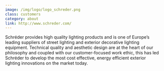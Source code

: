 ```yaml
---
image: /img/logo/logo_schreder.png
class: customers
category: about
link: http://www.schreder.com/
---
```


Schréder provides high quality lighting products and is one of Europe’s leading suppliers of street lighting and exterior decorative lighting equipment. Technical quality and aesthetic design are at the heart of our philosophy and coupled with our customer-focused work ethic, this has led Schréder to develop the most cost effective, energy efficient exterior lighting innovations on the market today.